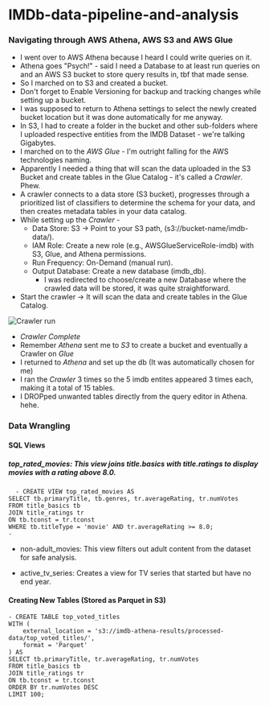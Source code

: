 # IMDb-data-pipeline-and-analysis


### Navigating through AWS Athena, AWS S3 and AWS Glue
- I went over to AWS Athena because I heard I could write queries on it.
- Athena goes "Psych!" - said I need a Database to at least run queries on and an AWS S3 bucket to store query results in, tbf that made sense.
- So I marched on to S3 and created a bucket. 
- Don't forget to Enable Versioning for backup and tracking changes while setting up a bucket.
- I was supposed to return to Athena settings to select the newly created bucket location but it was done automatically for me anyway.
- In S3, I had to create a folder in the bucket and other sub-folders where I uploaded respective entities from the IMDB Dataset - we're talking Gigabytes.
- I marched on to the *AWS Glue* - I'm outright falling for the AWS technologies naming.
- Apparently I needed a thing that will scan the data uploaded in the S3 Bucket and create tables in the Glue Catalog - it's called a *Crawler*. Phew.
- A crawler connects to a data store (S3 bucket), progresses through a prioritized list of classifiers to determine the schema for your data, and then creates metadata tables in your data catalog.
- While setting up the *Crawler* -
    - Data Store: S3 → Point to your S3 path, (s3://bucket-name/imdb-data/).
    - IAM Role: Create a new role (e.g., AWSGlueServiceRole-imdb) with S3, Glue, and Athena permissions.
    - Run Frequency: On-Demand (manual run).
    - Output Database: Create a new database (imdb_db).
        - I was redirected to choose/create a new Database where the crawled data will be stored, it was quite straightforward.
- Start the crawler → It will scan the data and create tables in the Glue Catalog.

![Crawler run](https://github.com/user-attachments/assets/1c8e2627-a7d7-44e4-a15d-26c7213a5046)

- *Crawler Complete*
- Remember *Athena* sent me to *S3* to create a bucket and eventually a Crawler on *Glue*
- I returned to *Athena* and set up the db (It was automatically chosen for me)
- I ran the *Crawler* 3 times so the 5 imdb entites appeared 3 times each, making it a total of 15 tables.
- I DROPped unwanted tables directly from the query editor in Athena. hehe.

### Data Wrangling 
#### SQL Views 
##### top_rated_movies: This view joins _title.basics_ with _title.ratings_ to display movies with a rating above 8.0.
      - CREATE VIEW top_rated_movies AS
    SELECT tb.primaryTitle, tb.genres, tr.averageRating, tr.numVotes
    FROM title_basics tb
    JOIN title_ratings tr
    ON tb.tconst = tr.tconst
    WHERE tb.titleType = 'movie' AND tr.averageRating >= 8.0;
    - 
  - non-adult_movies: This view filters out adult content from the dataset for safe analysis.

  - active_tv_series: Creates a view for TV series that started but have no end year.
    
#### Creating New Tables (Stored as Parquet in S3)
    - CREATE TABLE top_voted_titles
    WITH (
        external_location = 's3://imdb-athena-results/processed-data/top_voted_titles/',
        format = 'Parquet'
    ) AS
    SELECT tb.primaryTitle, tr.averageRating, tr.numVotes
    FROM title_basics tb
    JOIN title_ratings tr
    ON tb.tconst = tr.tconst
    ORDER BY tr.numVotes DESC
    LIMIT 100;
    
